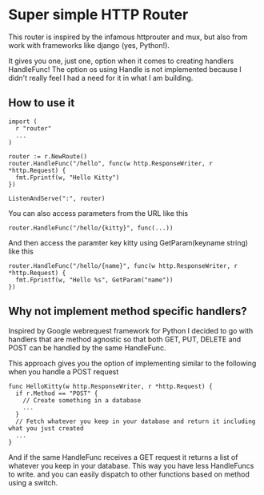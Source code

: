 # Super simple HTTP Router
This router is inspired by the infamous httprouter and mux, but also from work with frameworks like django (yes, Python!).

It gives you one, just one, option when it comes to creating handlers
HandleFunc! The option os using Handle is not implemented because I didn't really feel I had a need for it in what I am building.

## How to use it
```
import (
  r "router"
  ...
)

router := r.NewRoute()
router.HandleFunc("/hello", func(w http.ResponseWriter, r *http.Request) {
  fmt.Fprintf(w, "Hello Kitty")
})

ListenAndServe(":", router)
```
You can also access parameters from the URL like this
```
router.HandleFunc("/hello/{kitty}", func(...))
```
And then access the paramter key kitty using GetParam(keyname string) like this
```
router.HandleFunc("/hello/{name}", func(w http.ResponseWriter, r *http.Request) {
  fmt.Fprintf(w, "Hello %s", GetParam("name")) 
})
```

## Why not implement method specific handlers?
Inspired by Google webrequest framework for Python I decided to go with handlers that are method agnostic so that both GET, PUT, DELETE and POST can be handled by the same HandleFunc.

This approach gives you the option of implementing similar to the following when you handle a POST request
````
func HelloKitty(w http.ResponseWriter, r *http.Request) {
  if r.Method == "POST" {
    // Create something in a database
    ...
  }
  // Fetch whatever you keep in your database and return it including what you just created
  ...
}
````
And if the same HandleFunc receives a GET request it returns a list of whatever you keep in your database.
This way you have less HandleFuncs to write. and you can easily dispatch to other functions based on method using a switch.
